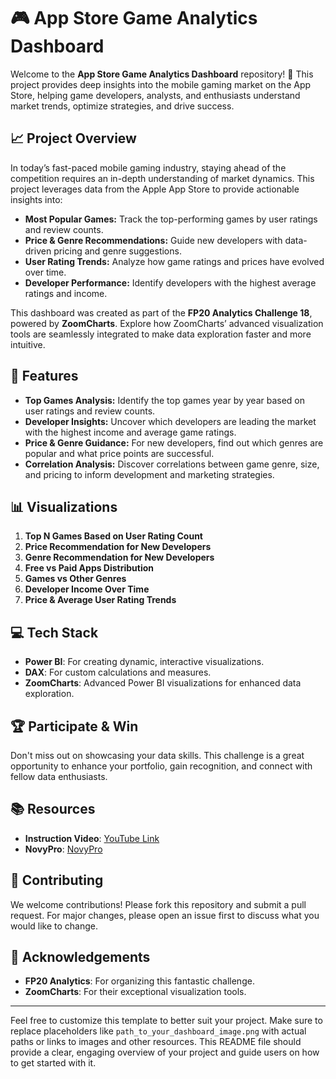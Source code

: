 # 🎮 App Store Game Analytics Dashboard

Welcome to the **App Store Game Analytics Dashboard** repository! 🚀 This project provides deep insights into the mobile gaming market on the App Store, helping game developers, analysts, and enthusiasts understand market trends, optimize strategies, and drive success. 


## 📈 Project Overview

In today’s fast-paced mobile gaming industry, staying ahead of the competition requires an in-depth understanding of market dynamics. This project leverages data from the Apple App Store to provide actionable insights into:

- **Most Popular Games:** Track the top-performing games by user ratings and review counts.
- **Price & Genre Recommendations:** Guide new developers with data-driven pricing and genre suggestions.
- **User Rating Trends:** Analyze how game ratings and prices have evolved over time.
- **Developer Performance:** Identify developers with the highest average ratings and income.

This dashboard was created as part of the **FP20 Analytics Challenge 18**, powered by **ZoomCharts**. Explore how ZoomCharts’ advanced visualization tools are seamlessly integrated to make data exploration faster and more intuitive.

## 🚀 Features

- **Top Games Analysis:** Identify the top games year by year based on user ratings and review counts.
- **Developer Insights:** Uncover which developers are leading the market with the highest income and average game ratings.
- **Price & Genre Guidance:** For new developers, find out which genres are popular and what price points are successful.
- **Correlation Analysis:** Discover correlations between game genre, size, and pricing to inform development and marketing strategies.

## 📊 Visualizations

1. **Top N Games Based on User Rating Count**
2. **Price Recommendation for New Developers**
3. **Genre Recommendation for New Developers**
4. **Free vs Paid Apps Distribution**
5. **Games vs Other Genres**
6. **Developer Income Over Time**
7. **Price & Average User Rating Trends**

## 💻 Tech Stack

- **Power BI**: For creating dynamic, interactive visualizations.
- **DAX**: For custom calculations and measures.
- **ZoomCharts**: Advanced Power BI visualizations for enhanced data exploration.

## 🏆 Participate & Win

Don't miss out on showcasing your data skills. This challenge is a great opportunity to enhance your portfolio, gain recognition, and connect with fellow data enthusiasts.

## 📚 Resources

- **Instruction Video**: [YouTube Link](https://www.youtube.com/watch?v=jkcAYgFGWUY)
- **NovyPro**: [NovyPro](https://www.novypro.com/)

## 🤝 Contributing

We welcome contributions! Please fork this repository and submit a pull request. For major changes, please open an issue first to discuss what you would like to change.

## 🌟 Acknowledgements

- **FP20 Analytics**: For organizing this fantastic challenge.
- **ZoomCharts**: For their exceptional visualization tools.

---

Feel free to customize this template to better suit your project. Make sure to replace placeholders like `path_to_your_dashboard_image.png` with actual paths or links to images and other resources. This README file should provide a clear, engaging overview of your project and guide users on how to get started with it.
